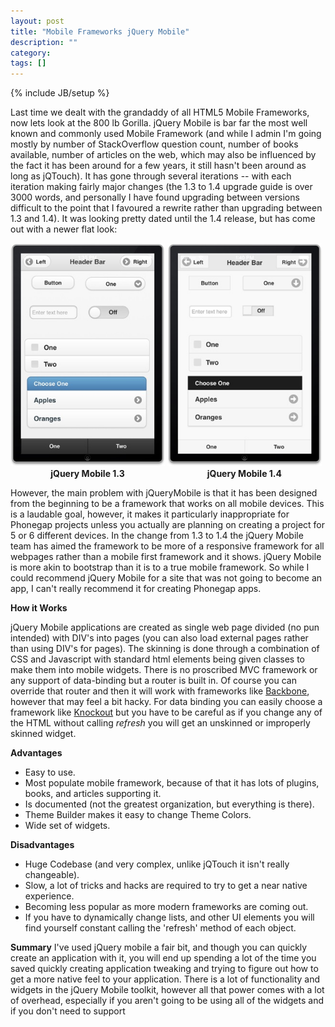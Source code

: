 ```yaml
---
layout: post
title: "Mobile Frameworks jQuery Mobile"
description: ""
category: 
tags: []
---
```

{% include JB/setup %}

Last time we dealt with the grandaddy of all HTML5 Mobile Frameworks, now lets look at the 800 lb Gorilla.  jQuery Mobile
is bar far the most well known and commonly used Mobile Framework (and while I admin I'm going mostly by number of StackOverflow
question count, number of books available, number of articles on the web, which may also be influenced by the fact it has been
around for a few years, it still hasn't been around as long as jQTouch).  It has gone through several iterations -- with
each iteration making fairly major changes (the 1.3 to 1.4 upgrade guide is over 3000 words, and personally I have found
upgrading between versions difficult to the point that I favoured a rewrite rather than upgrading between 1.3 and 1.4).  It was
looking pretty dated until the 1.4 release, but has come out with a newer flat look:

<style>
.phoneComparison > div {
    display: inline-block;
    width: 49%;
    text-align: center;
    font-weight: bold;
}
</style>

<div class="phoneComparison">
<div>
<img src="/img/mobile_frameworks/jquerymobile-1.3.jpg">
<span>jQuery Mobile 1.3</span>
</div>

<div>
<img src="/img/mobile_frameworks/jquerymobile-1.4.jpg">
<span>jQuery Mobile 1.4</span>
</div>
</div>

However, the main problem with jQueryMobile is that it has been designed from the beginning to be a framework that
works on all mobile devices.  This is a laudable goal, however, it makes it particularly inappropriate for Phonegap
projects unless you actually are planning on creating a project for 5 or 6 different devices.  In the change from 1.3
to 1.4 the jQuery Mobile team has aimed the framework to be more of a responsive framework for all webpages rather than
a mobile first framework and it shows.  jQuery Mobile is more akin to bootstrap than it is to a true mobile framework.
So while I could recommend jQuery Mobile for a site that was not going to become an app, I can't really recommend it
for creating Phonegap apps.

**How it Works**

jQuery Mobile applications are created as single web page divided (no pun intended) with DIV's into pages (you can also load
external pages rather than using DIV's for pages).  The skinning is done through a combination of CSS and Javascript
with standard html elements being given classes to make them into mobile widgets.  There is no proscribed MVC framework
or any support of data-binding but a router is built in.  Of course you can override that router and then it will work with
frameworks like [Backbone](http://backbonejs.org/), however that may feel a bit hacky.  For data binding you can easily
choose a framework like [Knockout](http://knockoutjs.com/) but you have to be careful as if you change any of the HTML
without calling _refresh_ you will get an unskinned or improperly skinned widget.

**Advantages**
- Easy to use.
- Most populate mobile framework, because of that it has lots of plugins, books, and articles supporting it.
- Is documented (not the greatest organization, but everything is there).
- Theme Builder makes it easy to change Theme Colors.
- Wide set of widgets.

**Disadvantages**
- Huge Codebase (and very complex, unlike jQTouch it isn't really changeable).
- Slow, a lot of tricks and hacks are required to try to get a near native experience.
- Becoming less popular as more modern frameworks are coming out.
- If you have to dynamically change lists, and other UI elements you will find yourself constant calling the
  'refresh' method of each object.

**Summary**
I've used jQuery mobile a fair bit, and though you can quickly create an application with it, you will end up spending
a lot of the time you saved quickly creating application tweaking and trying to figure out how to get a more native
feel to your application.  There is a lot of functionality and widgets in the jQuery Mobile toolkit, however all that
power comes with a lot of overhead, especially if you aren't going to be using all of the widgets and if you don't need
to support 

